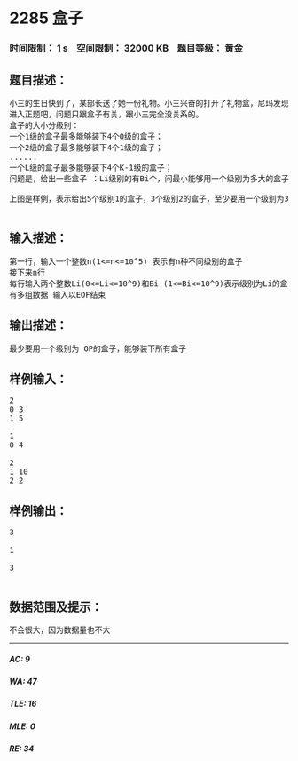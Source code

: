 # 2285 盒子   
### 时间限制： 1 s&nbsp;&nbsp;&nbsp;&nbsp;空间限制： 32000 KB&nbsp;&nbsp;&nbsp;&nbsp;题目等级： 黄金  
## 题目描述：  

<pre>
小三的生日快到了，某部长送了她一份礼物。小三兴奋的打开了礼物盒，尼玛发现面居然还有4个盒子，好吧，那小三继续打开里面的四个盒子，TMD其中两个盒子里面还分别有两三个小盒子！
进入正题吧，问题只跟盒子有关，跟小三完全没关系的。
盒子的大小分级别：
一个1级的盒子最多能够装下4个0级的盒子；
一个2级的盒子最多能够装下4个1级的盒子；
......
一个L级的盒子最多能够装下4个K-1级的盒子；
问题是，给出一些盒子 ：Li级别的有Bi个，问最小能够用一个级别为多大的盒子来装下所有的盒子呢？
 
上图是样例，表示给出5个级别1的盒子，3个级别2的盒子，至少要用一个级别为3的盒子来装下所有的盒子。

</pre>
  
  
## 输入描述：  

<pre>
第一行，输入一个整数n(1<=n<=10^5) 表示有n种不同级别的盒子
接下来n行
每行输入两个整数Li(0<=Li<=10^9)和Bi (1<=Bi<=10^9)表示级别为Li的盒子 有 Bi个、
有多组数据 输入以EOF结束
</pre>
  
  
## 输出描述：  

<pre>
最少要用一个级别为 OP的盒子，能够装下所有盒子
</pre>
  
  
## 样例输入：  

<pre>
2  
0 3  
1 5
 
1  
0 4
 
2  
1 10  
2 2
</pre>
  
  
## 样例输出：  

<pre>
3
 
1
 
3
 
</pre>
  
  
## 数据范围及提示：  

<pre>
不会很大，因为数据量也不大
</pre>
  
  
***  

##### AC: 9  
##### WA: 47  
##### TLE: 16  
##### MLE: 0  
##### RE: 34  
